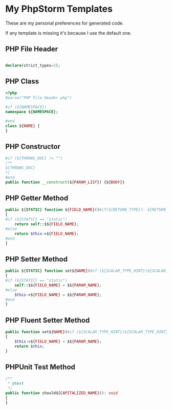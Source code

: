 # My PhpStorm Templates

These are my personal preferences for generated code.

If any template is missing it's because I use the default one.

## PHP File Header

```php

declare(strict_types=1);
```

## PHP Class

```php
<?php
#parse("PHP File Header.php")

#if (${NAMESPACE})
namespace ${NAMESPACE};

#end
class ${NAME} {
}
```

## PHP Constructor

```php
#if (${THROWS_DOC} != "")
/**
${THROWS_DOC}
*/
#end
public function __construct(${PARAM_LIST}) {${BODY}}
```

## PHP Getter Method

```php
public ${STATIC} function ${FIELD_NAME}()#if(${RETURN_TYPE}): ${RETURN_TYPE}#else#end
{
#if (${STATIC} == "static")
    return self::$${FIELD_NAME};
#else
    return $this->${FIELD_NAME};
#end
}
```

## PHP Setter Method

```php
public ${STATIC} function set${NAME}(#if (${SCALAR_TYPE_HINT})${SCALAR_TYPE_HINT} #end$${PARAM_NAME})#if (${VOID_RETURN_TYPE}): void #end
{
#if (${STATIC} == "static")
    self::$${FIELD_NAME} = $${PARAM_NAME};
#else
    $this->${FIELD_NAME} = $${PARAM_NAME};
#end
}
```

## PHP Fluent Setter Method

```php
public function set${NAME}(#if (${SCALAR_TYPE_HINT})${SCALAR_TYPE_HINT} #else#end$${PARAM_NAME})#if(${RETURN_TYPE}): ${CLASS_NAME}#else#end
{
    $this->${FIELD_NAME} = $${PARAM_NAME};
    return $this;
}

```

## PHPUnit Test Method

```php
/**
 * @test
 */
public function should${CAPITALIZED_NAME}(): void
{
}
```